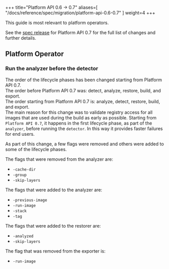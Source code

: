 
+++
title="Platform API 0.6 -> 0.7"
aliases=[
  "/docs/reference/spec/migration/platform-api-0.6-0.7"
]
weight=4
+++

<!--more-->

This guide is most relevant to platform operators.

See the [spec release](https://github.com/buildpacks/spec/releases/tag/platform%2Fv0.7) for Platform API 0.7 for the full list of changes and further details.

## Platform Operator

### Run the analyzer before the detector

The order of the lifecycle phases has been changed starting from Platform API 0.7.\
The order before Platform API 0.7 was: detect, analyze, restore, build, and export.\
The order starting from Platform API 0.7 is: analyze, detect, restore, build, and export.\
The main reason for this change was to validate registry access for all images that are used during the build as early as possible. Starting from `Platform API 0.7`, it happens in the first lifecycle phase, as part of the `analyzer`, before running the `detector`. In this way it provides faster failures for end users.

As part of this change, a few flags were removed and others were added to some of the lifecycle phases.

The flags that were removed from the analyzer are:
* `-cache-dir`
* `-group`
* `-skip-layers`

The flags that were added to the analyzer are:
* `-previous-image`
* `-run-image`
* `-stack`
* `-tag`

The flags that were added to the restorer are:
* `-analyzed`
* `-skip-layers`

The flag that was removed from the exporter is:
* `-run-image`
